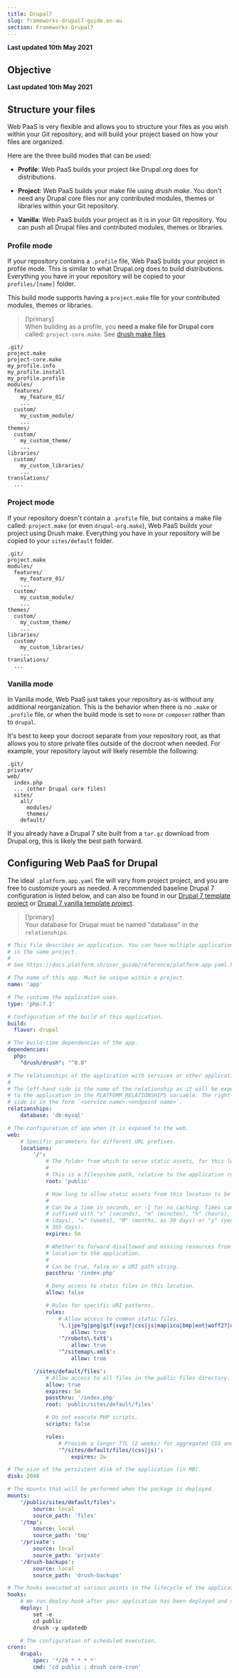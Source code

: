 ```yaml
---
title: Drupal7
slug: frameworks-drupal7-guide.en-au
section: Frameworks-Drupal7
---
```


**Last updated 10th May 2021**



## Objective  

**Last updated 10th May 2021**


## Structure your files

Web PaaS is very flexible and allows you to structure your files as you wish within your Git repository, and will build your project based on how your files are organized.

Here are the three build modes that can be used:

-   **Profile**: Web PaaS builds your project like Drupal.org does for distributions.


-   **Project**: Web PaaS builds your make file using *drush make*. You don't need any Drupal core files nor any contributed modules, themes or libraries within your Git repository.


-   **Vanilla**: Web PaaS builds your project as it is in your Git repository. You can push all Drupal files and contributed modules, themes or libraries.



### Profile mode

If your repository contains a `.profile` file, Web PaaS builds your project in profile mode. This is similar to what Drupal.org does to build distributions. Everything you have in your repository will be copied to your `profiles/[name]` folder.

This build mode supports having a `project.make` file for your contributed modules, themes or libraries.

> [!primary]  
> When building as a profile, you **need a make file for Drupal core** called: `project-core.make`. See
> [drush make files](drush).
> 

```text
.git/
project.make
project-core.make
my_profile.info
my_profile.install
my_profile.profile
modules/
  features/
    my_feature_01/
    ...
  custom/
    my_custom_module/
    ...
themes/
  custom/
    my_custom_theme/
    ...
libraries/
  custom/
    my_custom_libraries/
    ...
translations/
  ...
```

### Project mode

If your repository doesn't contain a `.profile` file, but contains a make file called: `project.make` (or even `drupal-org.make`), Web PaaS builds your project using Drush make. Everything you have in your repository will be copied to your `sites/default` folder.

```text
.git/
project.make
modules/
  features/
    my_feature_01/
    ...
  custom/
    my_custom_module/
    ...
themes/
  custom/
    my_custom_theme/
    ...
libraries/
  custom/
    my_custom_libraries/
    ...
translations/
  ...
```

### Vanilla mode

In Vanilla mode, Web PaaS just takes your repository as-is without any additional reorganization.  This is the behavior when there is no `.make` or `.profile` file, or when the build mode is set to `none` or `composer` rather than to `drupal`.

It's best to keep your docroot separate from your repository root, as that allows you to store private files outside of the docroot when needed.  For example, your repository layout will likely resemble the following:

```text
.git/
private/
web/
  index.php
  ... (other Drupal core files)
  sites/
    all/
      modules/
      themes/
    default/
```

If you already have a Drupal 7 site built from a `tar.gz` download from Drupal.org, this is likely the best path forward.

## Configuring Web PaaS for Drupal

The ideal `.platform.app.yaml` file will vary from project project, and you are free to customize yours as needed.  A recommended baseline Drupal 7 configuration is listed below, and can also be found in our [Drupal 7 template project](https://github.com/platformsh-templates/drupal7) or [Drupal 7 vanilla template project](https://github.com/platformsh-templates/drupal7-vanilla).

> [!primary]  
> Your database for Drupal must be named "database" in the `relationships`.
> 


```yaml   
# This file describes an application. You can have multiple applications
# in the same project.
#
# See https://docs.platform.sh/user_guide/reference/platform-app-yaml.html

# The name of this app. Must be unique within a project.
name: 'app'

# The runtime the application uses.
type: 'php:7.2'

# Configuration of the build of this application.
build:
  flavor: drupal

# The build-time dependencies of the app.
dependencies:
  php:
    "drush/drush": "^8.0"

# The relationships of the application with services or other applications.
#
# The left-hand side is the name of the relationship as it will be exposed
# to the application in the PLATFORM_RELATIONSHIPS variable. The right-hand
# side is in the form `<service name>:<endpoint name>`.
relationships:
    database: 'db:mysql'

# The configuration of app when it is exposed to the web.
web:
    # Specific parameters for different URL prefixes.
    locations:
        '/':
            # The folder from which to serve static assets, for this location.
            #
            # This is a filesystem path, relative to the application root.
            root: 'public'

            # How long to allow static assets from this location to be cached.
            #
            # Can be a time in seconds, or -1 for no caching. Times can be
            # suffixed with "s" (seconds), "m" (minutes), "h" (hours), "d"
            # (days), "w" (weeks), "M" (months, as 30 days) or "y" (years, as
            # 365 days).
            expires: 5m

            # Whether to forward disallowed and missing resources from this
            # location to the application.
            #
            # Can be true, false or a URI path string.
            passthru: '/index.php'

            # Deny access to static files in this location.
            allow: false

            # Rules for specific URI patterns.
            rules:
                # Allow access to common static files.
                '\.(jpe?g|png|gif|svgz?|css|js|map|ico|bmp|eot|woff2?|otf|ttf)$':
                    allow: true
                '^/robots\.txt$':
                    allow: true
                '^/sitemap\.xml$':
                    allow: true

        '/sites/default/files':
            # Allow access to all files in the public files directory.
            allow: true
            expires: 5m
            passthru: '/index.php'
            root: 'public/sites/default/files'

            # Do not execute PHP scripts.
            scripts: false

            rules:
                # Provide a longer TTL (2 weeks) for aggregated CSS and JS files.
                '^/sites/default/files/(css|js)':
                    expires: 2w

# The size of the persistent disk of the application (in MB).
disk: 2048

# The mounts that will be performed when the package is deployed.
mounts:
    '/public/sites/default/files':
        source: local
        source_path: 'files'
    '/tmp':
        source: local
        source_path: 'tmp'
    '/private':
        source: local
        source_path: 'private'
    '/drush-backups':
        source: local
        source_path: 'drush-backups'

# The hooks executed at various points in the lifecycle of the application.
hooks:
    # We run deploy hook after your application has been deployed and started.
    deploy: |
        set -e
        cd public
        drush -y updatedb

    # The configuration of scheduled execution.
crons:
    drupal:
        spec: '*/20 * * * *'
        cmd: 'cd public ; drush core-cron'

```  

